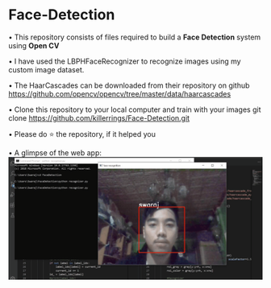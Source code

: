 # Face-Detection
• This repository consists of files required to build a **Face Detection** system using **Open CV**

• I have used the LBPHFaceRecognizer to recognize images using my custom image dataset. 

• The HaarCascades can be downloaded from their repository on github https://github.com/opencv/opencv/tree/master/data/haarcascades

• Clone this repository to your local computer and train with your images
git clone https://github.com/killerrings/Face-Detection.git

• Please do ⭐ the repository, if it helped you

• A glimpse of the web app:
![](demo.gif)
